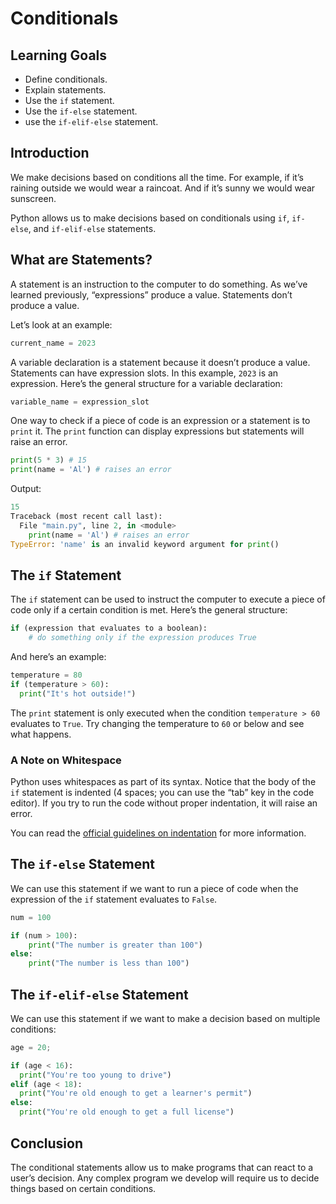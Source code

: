 # Conditionals

## Learning Goals

- Define conditionals.
- Explain statements.
- Use the `if` statement.
- Use the `if-else` statement.
- use the `if-elif-else` statement.

## Introduction

We make decisions based on conditions all the time. For example, if it’s raining
outside we would wear a raincoat. And if it’s sunny we would wear sunscreen.

Python allows us to make decisions based on conditionals using `if`, `if-else`,
and `if-elif-else` statements.

## What are Statements?

A statement is an instruction to the computer to do something. As we’ve learned
previously, “expressions” produce a value. Statements don’t produce a value.

Let’s look at an example:

```python
current_name = 2023
```

A variable declaration is a statement because it doesn’t produce a value.
Statements can have expression slots. In this example, `2023` is an expression.
Here’s the general structure for a variable declaration:

```python
variable_name = expression_slot
```

One way to check if a piece of code is an expression or a statement is to
`print` it. The `print` function can display expressions but statements will
raise an error.

```python
print(5 * 3) # 15
print(name = 'Al') # raises an error
```

Output:

```python
15
Traceback (most recent call last):
  File "main.py", line 2, in <module>
    print(name = 'Al') # raises an error
TypeError: 'name' is an invalid keyword argument for print()
```

## The `if` Statement

The `if` statement can be used to instruct the computer to execute a piece of
code only if a certain condition is met. Here’s the general structure:

```python
if (expression that evaluates to a boolean):
	# do something only if the expression produces True
```

And here’s an example:

```python
temperature = 80
if (temperature > 60):
  print("It's hot outside!")
```

The `print` statement is only executed when the condition `temperature > 60`
evaluates to `True`. Try changing the temperature to `60` or below and see what
happens.

### A Note on Whitespace

Python uses whitespaces as part of its syntax. Notice that the body of the `if`
statement is indented (4 spaces; you can use the “tab” key in the code editor).
If you try to run the code without proper indentation, it will raise an error.

You can read the
[official guidelines on indentation](https://peps.python.org/pep-0008/#indentation)
for more information.

## The `if-else` Statement

We can use this statement if we want to run a piece of code when the expression
of the `if` statement evaluates to `False`.

```python
num = 100

if (num > 100):
	print("The number is greater than 100")
else:
	print("The number is less than 100")
```

## The `if-elif-else` Statement

We can use this statement if we want to make a decision based on multiple
conditions:

```python
age = 20;

if (age < 16):
  print("You're too young to drive")
elif (age < 18):
  print("You're old enough to get a learner's permit")
else:
  print("You're old enough to get a full license")
```

## Conclusion

The conditional statements allow us to make programs that can react to a user’s
decision. Any complex program we develop will require us to decide things based
on certain conditions.
